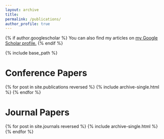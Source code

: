 ```yaml
---
layout: archive
title: 
permalink: /publications/
author_profile: true
---
```


{% if author.googlescholar %}
  You can also find my articles on <u><a href="{{author.googlescholar}}">my Google Scholar profile</a>.</u>
{% endif %}

{% include base_path %}

Conference Papers
======

{% for post in site.publications reversed %}
  {% include archive-single.html %}
{% endfor %}


Journal Papers
======

{% for post in site.journals reversed %}
  {% include archive-single.html %}
{% endfor %}
